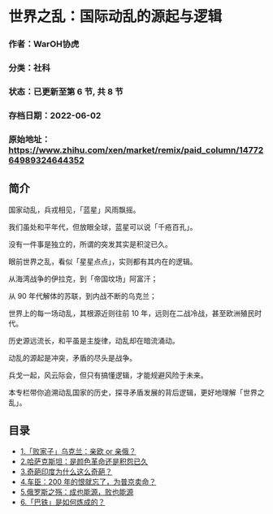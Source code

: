 # 世界之乱：国际动乱的源起与逻辑

### 作者：WarOH协虎

### 分类：社科

### 状态：已更新至第 6 节, 共 8 节

### 存档日期：2022-06-02

### 原始地址：https://www.zhihu.com/xen/market/remix/paid_column/1477264989324644352


## 简介
国家动乱，兵戎相见，「蓝星」风雨飘摇。


我们虽处和平年代，但放眼全球，蓝星可以说「千疮百孔」。


没有一件事是独立的，所谓的突发其实是积淀已久。


眼前世界之乱，看似「星星点点」，实则都有其内在的逻辑。


  



从海湾战争的伊拉克，到「帝国坟场」阿富汗；


从 90 年代解体的苏联，到内战不断的乌克兰；


世界上的每一场动乱，其根源近则往前 10 年，远则在二战冷战，甚至欧洲殖民时代。


历史源远流长，和平虽是主旋律，动乱却在暗流涌动。


动乱的源起是冲突，矛盾的尽头是战争。


兵戈一起，风云际会，但只有搞懂逻辑，才能规避风险于未来。


  



本专栏带你追溯动乱国家的历史，探寻矛盾发展的背后逻辑，更好地理解「世界之乱」。




## 目录
- [1.「败家子」乌克兰：亲欧 or 亲俄？](1.「败家子」乌克兰：亲欧%20or%20亲俄？.md)
- [2.哈萨克斯坦：是颜色革命还是积怨已久](2.哈萨克斯坦：是颜色革命还是积怨已久.md)
- [3.奇葩印度为什么这么奇葩？](3.奇葩印度为什么这么奇葩？.md)
- [4.车臣：200 年的恨就忘了，为普京卖命？](4.车臣：200%20年的恨就忘了，为普京卖命？.md)
- [5.俄罗斯之殇：成也能源，败也能源](5.俄罗斯之殇：成也能源，败也能源.md)
- [6.「巴铁」是如何炼成的？](6.「巴铁」是如何炼成的？.md)